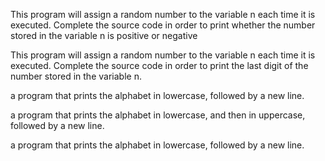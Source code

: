 This program will assign a random number to the variable n each time it is executed. Complete the source code in order to print whether the number stored in the variable n is positive or negative

This program will assign a random number to the variable n each time it is executed. Complete the source code in order to print the last digit of the number stored in the variable n.

a program that prints the alphabet in lowercase, followed by a new line.

 a program that prints the alphabet in lowercase, and then in uppercase, followed by a new line.

 a program that prints the alphabet in lowercase, followed by a new line.


